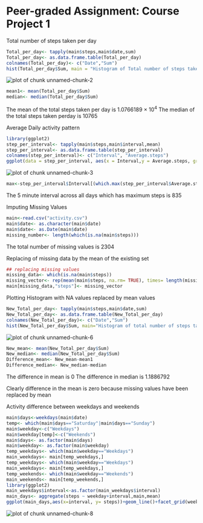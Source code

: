 Peer-graded Assignment: Course Project 1
============================================


Total number of steps taken per day 

```r
Total_per_day<- tapply(main$steps,main$date,sum)
Total_per_day<- as.data.frame.table(Total_per_day)
colnames(Total_per_day)<- c("Date","Sum")
hist(Total_per_day$Sum, main = "Histogram of Total number of steps taken per day")
```

![plot of chunk unnamed-chunk-2](figure/unnamed-chunk-2-1.png)

```r
mean1<- mean(Total_per_day$Sum)
median<- median(Total_per_day$Sum)
```

The mean of the total steps taken per day is 1.0766189 &times; 10<sup>4</sup>
The median of the total steps taken perday is 10765


Average Daily activity pattern 


```r
library(ggplot2)
step_per_interval<- tapply(main$steps,main$interval,mean)
step_per_interval<- as.data.frame.table(step_per_interval)
colnames(step_per_interval)<- c("Interval", "Average.steps")
ggplot(data = step_per_interval, aes(x = Interval,y = Average.steps, group=1))+geom_line()
```

![plot of chunk unnamed-chunk-3](figure/unnamed-chunk-3-1.png)

```r
max<-step_per_interval$Interval[(which.max(step_per_interval$Average.steps))]
```
The 5 minute interval across all days which has maximum steps is 835

Imputing Missing Values


```r
main<-read.csv("activity.csv")
main$date<- as.character(main$date)
main$date<- as.Date(main$date)
missing_number<- length(which(is.na(main$steps)))
```
The total number of missing values is 2304

Replacing of missing data by the mean of the existing set

```r
## replacing missing values
missing_data<- which(is.na(main$steps))
missing_vector<- rep(mean(main$steps, na.rm= TRUE), times= length(missing_data))
main[missing_data,"steps"]<- missing_vector
```
Plotting Histogram with NA values replaced by mean values


```r
New_Total_per_day<- tapply(main$steps,main$date,sum)
New_Total_per_day<- as.data.frame.table(New_Total_per_day)
colnames(New_Total_per_day)<- c("Date","Sum")
hist(New_Total_per_day$Sum, main="Histogram of total number of steps taken", xlab = "Total number of steps", ylab = "Frequency" )
```

![plot of chunk unnamed-chunk-6](figure/unnamed-chunk-6-1.png)


```r
New_mean<- mean(New_Total_per_day$Sum)
New_median<- median(New_Total_per_day$Sum)
Difference_mean<- New_mean-mean1
Difference_median<- New_median-median
```
The difference in mean is 0
The difference in median is 1.1886792

Clearly difference in the mean is zero because missing values have been replaced by mean

Activity difference between weekdays and weekends


```r
main$days<-weekdays(main$date)
temp<- which(main$days=="Saturday"|main$days=="Sunday")
main$weekday<-c("Weekdays")
main$weekday[temp]<-c("Weekends")
main$days<- as.factor(main$days)
main$weekday<- as.factor(main$weekday)
temp_weekdays<- which(main$weekday=="Weekdays")
main_weekdays<- main[temp_weekdays,]
temp_weekdays<- which(main$weekday=="Weekdays")
main_weekdays<- main[temp_weekdays,]
temp_weekends<- which(main$weekday=="Weekends")
main_weekends<- main[temp_weekends,]
library(ggplot2)
main_weekdays$interval<-as.factor(main_weekdays$interval)
main_days<- aggregate(steps ~ weekday+interval,main,mean)
ggplot(main_days,aes(x=interval, y= steps))+geom_line()+facet_grid(weekday~.)
```

![plot of chunk unnamed-chunk-8](figure/unnamed-chunk-8-1.png)

